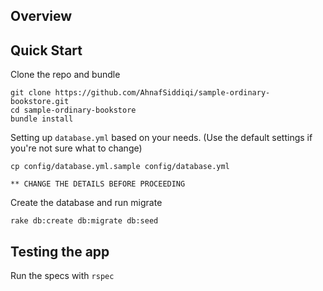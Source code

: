 ## Overview

## Quick Start
Clone the repo and bundle

    git clone https://github.com/AhnafSiddiqi/sample-ordinary-bookstore.git
    cd sample-ordinary-bookstore
    bundle install

Setting up `database.yml` based on your needs. (Use the default settings if you're not sure what to change)

    cp config/database.yml.sample config/database.yml

    ** CHANGE THE DETAILS BEFORE PROCEEDING 

Create the database and run migrate

    rake db:create db:migrate db:seed

## Testing the app
Run the specs with `rspec`